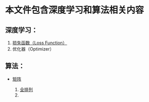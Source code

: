 # 本文件包含深度学习和算法相关内容

## 深度学习：


1. [ 损失函数（Loss Function）](DL/Loss.ipynb) 
2. 优化器（Optimizer）

## 算法：


 - [矩阵](/Algorithm/array)

   	1. [全排列](Algorithm/array/permutations.py)
   	1. 

   

